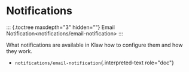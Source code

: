 # Notifications

::: {.toctree maxdepth="3" hidden=""}
Email Notification\<notifications/email-notification\>
:::

What notifications are available in Klaw how to configure them and how
they work.

-   `notifications/email-notification`{.interpreted-text role="doc"}
